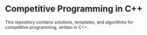 
# Competitive Programming in C++  

This repository contains solutions, templates, and algorithms for competitive programming, written in C++. 
